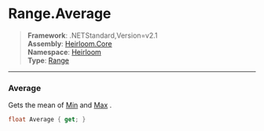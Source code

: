 # Range.Average

> **Framework**: .NETStandard,Version=v2.1  
> **Assembly**: [Heirloom.Core][0]  
> **Namespace**: [Heirloom][0]  
> **Type**: [Range][1]  

--------------------------------------------------------------------------------

### Average

Gets the mean of [Min][2] and [Max][3] .

```cs
float Average { get; }
```

[0]: ..\Heirloom.Core.md
[1]: Heirloom.Range.md
[2]: Heirloom.Range.Min.md
[3]: Heirloom.Range.Max.md
